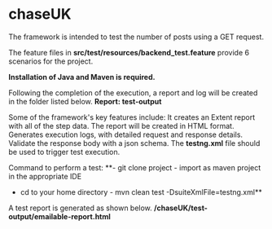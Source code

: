 # chaseUK
The framework is intended to test the number of posts using a GET request.

The feature files in **src/test/resources/backend_test.feature** provide 6 scenarios for the project.

**Installation of Java and Maven is required.**

Following the completion of the execution, a report and log will be created in the folder listed below.
**Report: test-output**

Some of the framework's key features include:
It creates an Extent report with all of the step data. The report will be created in HTML format.
Generates execution logs, with detailed request and response details.
Validate the response body with a json schema.
The **testng.xml** file should be used to trigger test execution.

Command to perform a test:
**- git clone project - import as maven project in the appropriate IDE
- cd to your home directory - mvn clean test -DsuiteXmlFile=testng.xml**

A test report is generated as shown below.
 **/chaseUK/test-output/emailable-report.html**